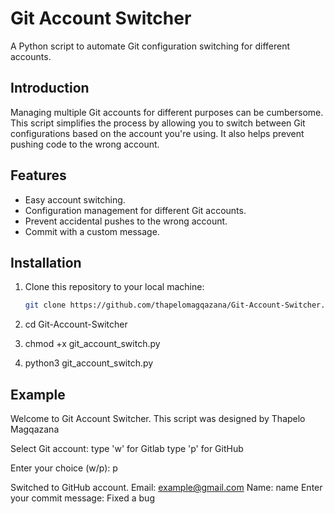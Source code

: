 # Git Account Switcher

A Python script to automate Git configuration switching for different accounts.

## Introduction

Managing multiple Git accounts for different purposes can be cumbersome. This script simplifies the process by allowing you to switch between Git configurations based on the account you're using. It also helps prevent pushing code to the wrong account.

## Features

- Easy account switching.
- Configuration management for different Git accounts.
- Prevent accidental pushes to the wrong account.
- Commit with a custom message.

## Installation

1. Clone this repository to your local machine:

   ```bash
   git clone https://github.com/thapelomagqazana/Git-Account-Switcher.git

2. cd Git-Account-Switcher

2. chmod +x git_account_switch.py

3. python3 git_account_switch.py

## Example

Welcome to Git Account Switcher. This script was designed by Thapelo Magqazana

Select Git account:
type 'w' for Gitlab
type 'p' for GitHub

Enter your choice (w/p): p

Switched to GitHub account.
Email: example@gmail.com
Name: name
Enter your commit message: Fixed a bug
